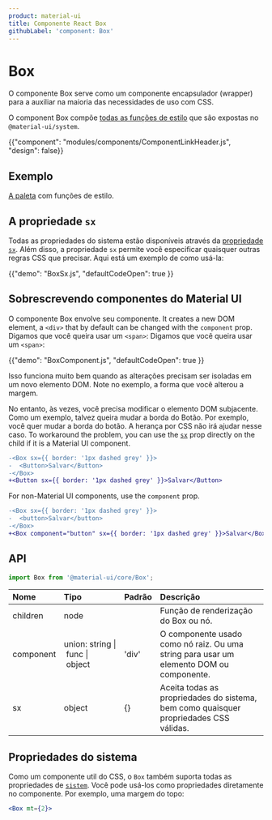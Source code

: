 ```yaml
---
product: material-ui
title: Componente React Box
githubLabel: 'component: Box'
---
```


# Box

<p class="description">O componente Box serve como um componente encapsulador (wrapper) para a auxiliar na maioria das necessidades de uso com CSS.</p>

O component Box compõe [todas as funções de estilo](/system/basics/#all-inclusive) que são expostas no `@material-ui/system`.

{{"component": "modules/components/ComponentLinkHeader.js", "design": false}}

## Exemplo

[A paleta](/system/palette/) com funções de estilo.

## A propriedade `sx`

Todas as propriedades do sistema estão disponíveis através da [propriedade `sx`](/system/basics/#the-sx-prop). Além disso, a propriedade `sx` permite você especificar quaisquer outras regras CSS que precisar. Aqui está um exemplo de como usá-la:

{{"demo": "BoxSx.js", "defaultCodeOpen": true }}

## Sobrescrevendo componentes do Material UI

O componente Box envolve seu componente. It creates a new DOM element, a `<div>` that by default can be changed with the `component` prop. Digamos que você queira usar um `<span>`: Digamos que você queira usar um `<span>`:

{{"demo": "BoxComponent.js", "defaultCodeOpen": true }}

Isso funciona muito bem quando as alterações precisam ser isoladas em um novo elemento DOM. Note no exemplo, a forma que você alterou a margem.

No entanto, às vezes, você precisa modificar o elemento DOM subjacente. Como um exemplo, talvez queira mudar a borda do Botão. Por exemplo, você quer mudar a borda do botão. A herança por CSS não irá ajudar nesse caso. To workaround the problem, you can use the [`sx`](/system/basics/#the-sx-prop) prop directly on the child if it is a Material UI component.

```diff
-<Box sx={{ border: '1px dashed grey' }}>
-  <Button>Salvar</Button>
-</Box>
+<Button sx={{ border: '1px dashed grey' }}>Salvar</Button>
```

For non-Material UI components, use the `component` prop.

```diff
-<Box sx={{ border: '1px dashed grey' }}>
-  <button>Salvar</button>
-</Box>
+<Box component="button" sx={{ border: '1px dashed grey' }}>Salvar</Box>
```

## API

```jsx
import Box from '@material-ui/core/Box';
```

| Nome                                     | Tipo                                                                                                                          | Padrão                                  | Descrição                                                                               |
|:---------------------------------------- |:----------------------------------------------------------------------------------------------------------------------------- |:--------------------------------------- |:--------------------------------------------------------------------------------------- |
| <span class="prop-name">children</span>  | <span class="prop-type">node<br></span>                                                                                 |                                         | Função de renderização do Box ou nó.                                                    |
| <span class="prop-name">component</span> | <span class="prop-type">union:&nbsp;string&nbsp;&#124;<br>&nbsp;func&nbsp;&#124;<br>&nbsp;object<br></span> | <span class="prop-default">'div'</span> | O componente usado como nó raiz. Ou uma string para usar um elemento DOM ou componente. |
| <span class="prop-name">sx</span>        | <span class="prop-type">object</span>                                                                                         | <span class="prop-default">{}</span>    | Aceita todas as propriedades do sistema, bem como quaisquer propriedades CSS válidas.   |

## Propriedades do sistema

Como um componente util do CSS, o `Box` também suporta todas as propriedades de [`sistem`](/system/properties/). Você pode usá-los como propriedades diretamente no componente. Por exemplo, uma margem do topo:

```jsx
<Box mt={2}>
```
